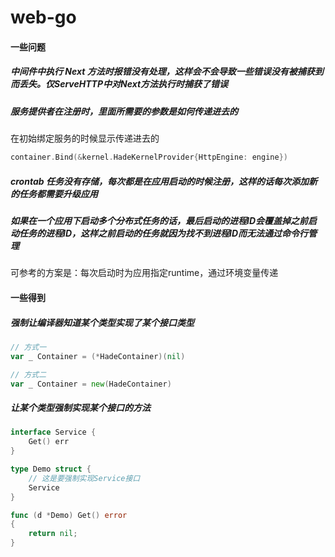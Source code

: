 # web-go

#### 一些问题

##### 中间件中执行 Next 方法时报错没有处理，这样会不会导致一些错误没有被捕获到而丢失。仅ServeHTTP中对Next方法执行时捕获了错误

##### 服务提供者在注册时，里面所需要的参数是如何传递进去的
在初始绑定服务的时候显示传递进去的

```go
container.Bind(&kernel.HadeKernelProvider{HttpEngine: engine})
```

##### crontab 任务没有存储，每次都是在应用启动的时候注册，这样的话每次添加新的任务都需要升级应用

##### 如果在一个应用下启动多个分布式任务的话，最后启动的进程ID会覆盖掉之前启动任务的进程ID，这样之前启动的任务就因为找不到进程ID而无法通过命令行管理
可参考的方案是：每次启动时为应用指定runtime，通过环境变量传递

#### 一些得到

##### 强制让编译器知道某个类型实现了某个接口类型

```go
// 方式一
var _ Container = (*HadeContainer)(nil)

// 方式二
var _ Container = new(HadeContainer)

```

##### 让某个类型强制实现某个接口的方法
```go
interface Service {
    Get() err
}

type Demo struct {
    // 这是要强制实现Service接口
    Service
}

func (d *Demo) Get() error 
{
    return nil;
}

```
